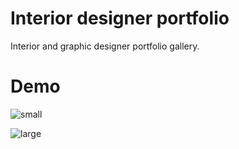 # Interior designer portfolio

Interior and graphic designer portfolio gallery.

# Demo

![small](https://user-images.githubusercontent.com/57053530/126521687-2b565667-1e42-48a2-b808-9d33c929c716.jpg)

![large](https://user-images.githubusercontent.com/57053530/125388252-7d836380-e39f-11eb-8b2d-8346ad178ef0.jpg)
